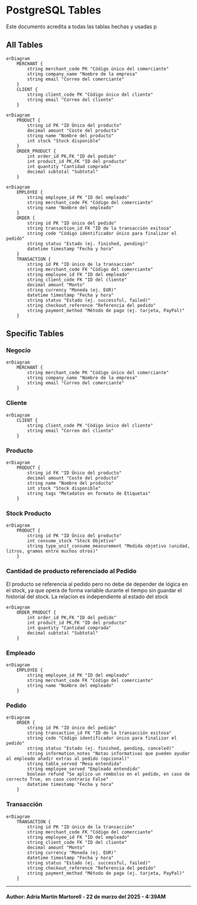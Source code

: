 # PostgreSQL Tables

Este documento acredita a todas las tablas hechas y usadas p

## All Tables
```mermaid
erDiagram
    MERCHANT {
        string merchant_code PK "Código único del comerciante"
        string company_name "Nombre de la empresa"
        string email "Correo del comerciante"
    }
    CLIENT {
        string client_code PK "Código único del cliente"
        string email "Correo del cliente"
    }
```
```mermaid
erDiagram
    PRODUCT {
        string id PK "ID Único del producto"
        decimal amount "Coste del producto"
        string name "Nombre del producto"
        int stock "Stock disponible"
    }
    ORDER_PRODUCT {
        int order_id PK,FK "ID del pedido"
        int product_id PK,FK "ID del producto"
        int quantity "Cantidad comprada"
        decimal subtotal "Subtotal"
    }
```
```mermaid
erDiagram
    EMPLOYEE {
        string employee_id PK "ID del empleado"
        string merchant_code FK "Código del comerciante"
        string name "Nombre del empleado"
    }
    ORDER {
        string id PK "ID único del pedido"
        string transaction_id FK "ID de la transacción exitosa"
        string code "Código identificador único para finalizar el pedido"
        string status "Estado (ej. finished, pending)"
        datetime timestamp "Fecha y hora"
    }
    TRANSACTION {
        string id PK "ID único de la transacción"
        string merchant_code FK "Código del comerciante"
        string employee_id FK "ID del empleado"
        string client_code FK "ID del cliente"
        decimal amount "Monto"
        string currency "Moneda (ej. EUR)"
        datetime timestamp "Fecha y hora"
        string status "Estado (ej. successful, failed)"
        string checkout_reference "Referencia del pedido"
        string payment_method "Método de pago (ej. tarjeta, PayPal)"
    }
```


## Specific Tables

### Negocio
```mermaid
erDiagram
    MERCHANT {
        string merchant_code PK "Código único del comerciante"
        string company_name "Nombre de la empresa"
        string email "Correo del comerciante"
    }
```

### Cliente
```mermaid
erDiagram
    CLIENT {
        string client_code PK "Código único del cliente"
        string email "Correo del cliente"
    }
```


### Producto
```mermaid
erDiagram
    PRODUCT {
        string id FK "ID Único del producto"
        decimal amount "Coste del producto"
        string name "Nombre del producto"
        int stock "Stock disponible"
        string tags "Metadatos en formato de Etiquetas"
    }
```

### Stock Producto
```mermaid
erDiagram
    PRODUCT {
        string id PK "ID Único del producto"
        int consume_stock "Stock Objetivo"
        string type_unit_consume_measurement "Medida objetivo (unidad, litros, gramos entre muchos otros)"
    }
```

### Cantidad de producto referenciado al Pedido
El producto se referencia al pedido pero no debe de depender de lógica en el stock, ya que opera de forma variable durante el tiempo sin guardar el historial del stock.
La relacion es independiente al estado del stock
```mermaid
erDiagram
    ORDER_PRODUCT {
        int order_id PK,FK "ID del pedido"
        int product_id PK,FK "ID del producto"
        int quantity "Cantidad comprada"
        decimal subtotal "Subtotal"
    }
```

### Empleado
```mermaid
erDiagram
    EMPLOYEE {
        string employee_id PK "ID del empleado"
        string merchant_code FK "Código del comerciante"
        string name "Nombre del empleado"
    }
```

### Pedido
```mermaid
erDiagram
    ORDER {
        string id PK "ID único del pedido"
        string transaction_id FK "ID de la transacción exitosa"
        string code "Código identificador único para finalizar el pedido"
        string status "Estado (ej. finished, pending, canceled)"
        string information_notes "Notas informativas que pueden ayudar al empleado añadir extras al pedido (opcional)"
        string table_served "Mesa entendida"
        string employee_served "Empleado entendido"
        boolean refund "Se aplico un rembolso en el pedido, en caso de correcto True, en caso contrario False"
        datetime timestamp "Fecha y hora"
    }
```


### Transacción
```mermaid
erDiagram
    TRANSACTION {
        string id PK "ID único de la transacción"
        string merchant_code FK "Código del comerciante"
        string employee_id FK "ID del empleado"
        string client_code FK "ID del cliente"
        decimal amount "Monto"
        string currency "Moneda (ej. EUR)"
        datetime timestamp "Fecha y hora"
        string status "Estado (ej. successful, failed)"
        string checkout_reference "Referencia del pedido"
        string payment_method "Método de pago (ej. tarjeta, PayPal)"
    }
```

---
#### Author: Adría Martín Martorell - 22 de marzo del 2025 - 4:39AM